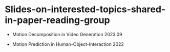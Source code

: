 # Slides-on-interested-topics-shared-in-paper-reading-group

+ Motion Decomposition in Video Generation        2023.09

+ Motion Prediction in Human-Object-Interaction   2022